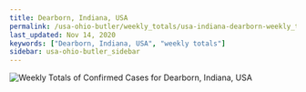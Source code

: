 ```yaml
---
title: Dearborn, Indiana, USA
permalink: /usa-ohio-butler/weekly_totals/usa-indiana-dearborn-weekly_totals.html
last_updated: Nov 14, 2020
keywords: ["Dearborn, Indiana, USA", "weekly totals"]
sidebar: usa-ohio-butler_sidebar
---
```


![Weekly Totals of Confirmed Cases for Dearborn, Indiana, USA](/covid_tracker/images/graphs/usa-indiana-dearborn-weekly_totals_graph.png)
